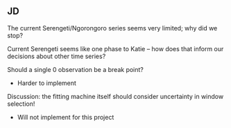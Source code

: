 
## JD

The current Serengeti/Ngorongoro series seems very limited; why did we stop?

Current Serengeti seems like one phase to Katie – how does that inform our decisions about other time series?

Should a single 0 observation be a break point?
* Harder to implement

Discussion: the fitting machine itself should consider uncertainty in window selection!
* Will not implement for this project
